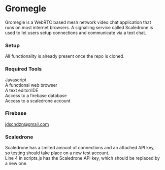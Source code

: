 # Gromegle
Gromegle is a WebRTC based mesh network video chat application that runs on most internet browsers. A signalling service called Scaledrone is used to let users setup connections and communicate via a text chat.

### Setup
All functionality is already present once the repo is cloned.

### Required Tools
Javascript\
A functional web browser\
A text editor/IDE\
Access to a firebase database\
Access to a scaledrone account

### Firebase
jdscndzn@gmail.com

### Scaledrone
Scaledrone has a limited amount of connections and an attached API key, so testing should take place on a new test account. \
Line 4 in scripts.js has the Scaledrone API key, which should be replaced by a new one.
